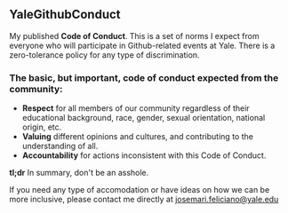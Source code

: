 ## YaleGithubConduct

My published __Code of Conduct__.  This is a set of norms I expect from everyone who will participate in Github-related events at Yale.  There is a zero-tolerance policy for any type of discrimination.  

### The basic, but important, code of conduct expected from the community:
- __Respect__ for all members of our community regardless of their educational background, race, gender, sexual orientation, national origin, etc.  
- __Valuing__ different opinions and cultures, and contributing to the understanding of all.
- __Accountability__ for actions inconsistent with this Code of Conduct.

__tl;dr__ In summary, don't be an asshole. 

If you need any type of accomodation or have ideas on how we can be more inclusive, please contact me directly at josemari.feliciano@yale.edu 

